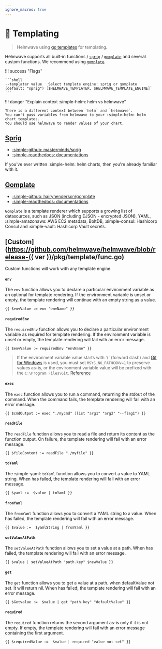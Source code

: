 ```yaml
---
ignore_macros: true
---
```


# 📄 Templating

> Helmwave using [go templates](https://godoc.org/text/template) for templating.

Helmwave supports all built-in functions / [`sprig`](#sprig) / [`gomplate`](#gomplate) and several custom functions.
We recommend using [`gomplate`](#gomplate).

!!! success "Flags"

    ```shell
    --templater value   Select template engine: sprig or gomplate (default: "sprig") [$HELMWAVE_TEMPLATER, $HELMWAVE_TEMPLATE_ENGINE]`
    ```

!!! danger "Explain context :simple-helm: helm vs helmwave"

    There is a different context between `helm` and `helmwave`.
    You can't pass variables from helmwave to your :simple-helm: helm chart templates.
    You should use helmwave to render values of your chart.



## [Sprig](http://masterminds.github.io/sprig/)

- [:simple-github:  masterminds/sprig](https://github.com/Masterminds/sprig)
- [:simple-readthedocs: documentations](http://masterminds.github.io/sprig/)

If you've ever written :simple-helm: helm charts, then you're already familiar with it.

## [Gomplate](https://docs.gomplate.ca/)

- [:simple-github:  hairyhenderson/gomplate](https://github.com/hairyhenderson/gomplate)
- [:simple-readthedocs: documentations](https://gomplate.ca/)


`Gomplate` is a template renderer which supports a growing list of datasources,
such as JSON (including EJSON - encrypted JSON), YAML, :simple-amazonaws: AWS EC2 metadata, BoltDB, :simple-consul: Hashicorp Consul and :simple-vault: Hashicorp Vault secrets.

## [Custom](https://github.com/helmwave/helmwave/blob/release-⟨⟨ ver ⟩⟩/pkg/template/func.go)

Custom functions will work with any template engine.

#### `env`

The `env` function allows you to declare a particular environment variable as an optional for template rendering.
If the environment variable is unset or empty, the template rendering will continue with an empty string as a value.

```shell
{{ $envValue := env "envName" }}
```

#### `requiredEnv`

The `requiredEnv` function allows you to declare a particular environment variable as required for template rendering.
If the environment variable is unset or empty, the template rendering will fail with an error message.

```shell
{{ $envValue := requiredEnv "envName" }}
```

> If the environment variable value starts with '/' (forward slash) and [Git for Windows](https://git-scm.com/download/win) is used, you must set `MSYS_NO_PATHCONV=1` to preserve values as-is, or the environment variable value will be prefixed with the `C:\Program Files\Git`. [Reference](https://github.com/git-for-windows/build-extra/blob/main/ReleaseNotes.md#known-issues)

#### `exec`

The `exec` function allows you to run a command, returning the stdout of the command. When the command fails, the template rendering will fail with an error message.

```shell
{{ $cmdOutpot := exec "./mycmd" (list "arg1" "arg2" "--flag1") }}
```


#### `readFile`

The `readFile` function allows you to read a file and return its content as the function output. On failure, the template rendering will fail with an error message.

```shell
{{ $fileContent := readFile "./myfile" }}
```


#### `toYaml`

The :simple-yaml: `toYaml` function allows you to convert a value to YAML string. When has failed, the template rendering will fail with an error message.

```shell
{{ $yaml :=  $value | toYaml }}
```

#### `fromYaml`

The `fromYaml` function allows you to convert a YAML string to a value. When has failed, the template rendering will fail with an error message.

```shell
{{ $value :=  $yamlString | fromYaml }}
```

#### `setValueAtPath`

The `setValueAtPath` function allows you to set a value at a path. When has failed, the template rendering will fail with an error message.

```shell
{{ $value | setValueAtPath "path.key" $newValue }}
```

#### `get`

The `get` function allows you to get a value at a path. when defaultValue not set. It will return nil. When has failed, the template rendering will fail with an error message.

```shell
{{ $Getvalue :=  $value | get "path.key" "defaultValue" }}
```


#### `required`

The `required` function returns the second argument as-is only if it is not empty. If empty, the template rendering will fail with an error message containing the first argument.

```shell
{{ $requiredValue :=  $value | required "value not set" }}
```


